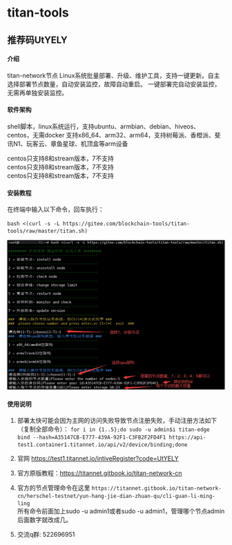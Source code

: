 # titan-tools

## 推荐码UtYELY
#### 介绍
titan-network节点 Linux系统批量部署、升级、维护工具，支持一键更新。自主选择部署节点数量，自动安装监控，故障自动重启。
一键部署完自动安装监控，无需再单独安装监控。

#### 软件架构
shell脚本，linux系统运行，支持ubuntu、armbian、debian、hiveos、centos，无需docker
支持x86_64、arm32、arm64，支持树莓派、香橙派、斐讯N1、玩客云、章鱼星球、机顶盒等arm设备

centos只支持8和stream版本，7不支持    
centos只支持8和stream版本，7不支持    
centos只支持8和stream版本，7不支持   
   

#### 安装教程
在终端中输入以下命令，回车执行：

`bash <(curl -s -L https://gitee.com/blockchain-tools/titan-tools/raw/master/titan.sh)`

![输入图片说明](images/titan.jpg)

#### 使用说明

1.  部署太快可能会因为主网的访问失败导致节点注册失败，手动注册方法如下（复制全部命令）：
`for i in {1..5};do sudo -u admin$i titan-edge bind --hash=A35147CB-E777-439A-92F1-C3FB2F2FD4F1 https://api-test1.container1.titannet.io/api/v2/device/binding;done`

2. 官网 https://test1.titannet.io/intiveRegister?code=UtYELY

3. 官方原版教程：https://titannet.gitbook.io/titan-network-cn
4. 官方的节点管理命令在这里
`https://titannet.gitbook.io/titan-network-cn/herschel-testnet/yun-hang-jie-dian-zhuan-qu/cli-guan-li-ming-ling`  
所有命令前面加上sudo -u admin1或者sudo -u admin1，管理哪个节点admin后面数字就改成几。
5. 交流q群:  522696951